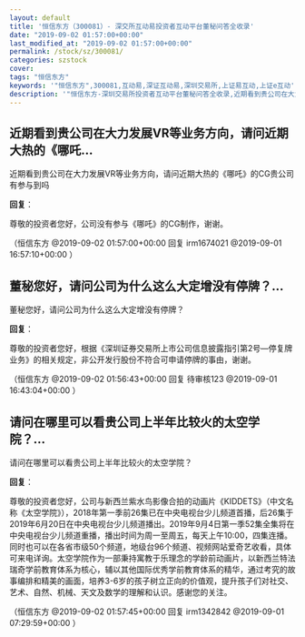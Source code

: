```yaml
---
layout: default
title: '恒信东方（300081）- 深交所互动易投资者互动平台董秘问答全收录'
date: "2019-09-02 01:57:00+00:00"
last_modified_at: "2019-09-02 01:57:00+00:00"
permalink: /stock/sz/300081/
categories: szstock
cover: 
tags: "恒信东方"
keywords: '"恒信东方",300081,互动易,深证互动易,深圳交易所,上证易互动,上证e互动'
description: '"恒信东方-深圳交易所投资者互动平台董秘问答全收录,近期看到贵公司在大力发展VR等业务方向，请问近期大热的《哪吒》的CG贵公司有参与到吗"'
---
```


## 近期看到贵公司在大力发展VR等业务方向，请问近期大热的《哪吒...

近期看到贵公司在大力发展VR等业务方向，请问近期大热的《哪吒》的CG贵公司有参与到吗

**回复**：

尊敬的投资者您好，公司没有参与《哪吒》的CG制作，谢谢。 

（恒信东方  @2019-09-02 01:57:00+00:00 回复 irm1674021  @2019-09-01 16:57:10+00:00 ）

## 董秘您好，请问公司为什么这么大定增没有停牌？...

董秘您好，请问公司为什么这么大定增没有停牌？

**回复**：

尊敬的投资者您好，根据《深圳证券交易所上市公司信息披露指引第2号—停复牌业务》的相关规定，非公开发行股份不符合可申请停牌的事由，谢谢。 

（恒信东方  @2019-09-02 01:56:43+00:00 回复 待审核123  @2019-09-01 16:43:04+00:00 ）

## 请问在哪里可以看贵公司上半年比较火的太空学院？...

请问在哪里可以看贵公司上半年比较火的太空学院？

**回复**：

尊敬的投资者您好，公司与新西兰紫水鸟影像合拍的动画片《KIDDETS》（中文名称《太空学院》），2018年第一季前26集已在中央电视台少儿频道首播，后26集于2019年6月20日在中央电视台少儿频道播出。2019年9月4日第一季52集全集将在中央电视台少儿频道重播，播出时间为周一至周五，每天上午10:00，四集连播。同时也可以在各省市级50个频道，地级台96个频道、视频网站爱奇艺收看，具体可来电详询。太空学院作为一部秉持寓教于乐理念的学龄前动画片，以新西兰特法瑞奇学前教育体系为核心，辅以其他国际优秀学前教育体系的精华，通过考究的故事编排和精美的画面，培养3-6岁的孩子树立正向的价值观，提升孩子们对社交、艺术、自然、机械、天文及数学的理解和认识。感谢您的关注。 

（恒信东方  @2019-09-02 01:57:45+00:00 回复 irm1342842  @2019-09-01 07:29:59+00:00 ）

